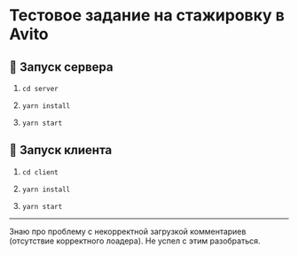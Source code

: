 # Тестовое задание на стажировку в Avito

## 🚀 Запуск сервера
1. `cd server`

2. `yarn install`

3. `yarn start`

## 💖 Запуск клиента
1. `cd client`

2. `yarn install`

3. `yarn start`

___

Знаю про проблему с некорректной загрузкой комментариев (отсутствие корректного лоадера). Не успел с этим разобраться.
